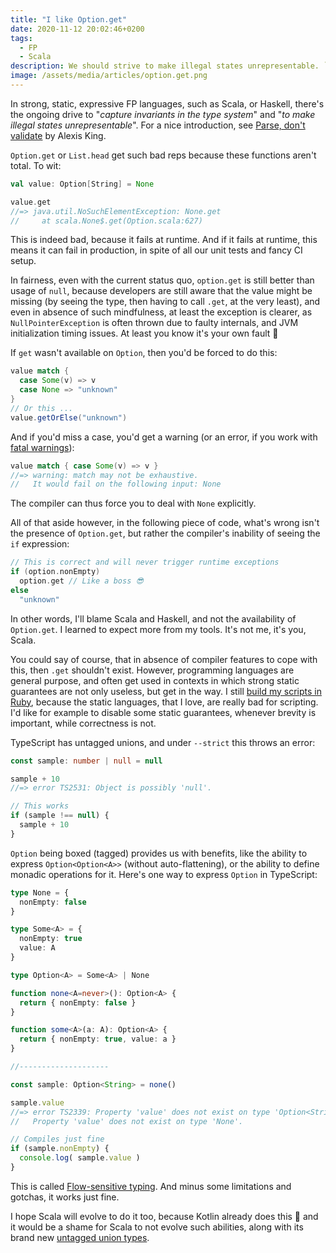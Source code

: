 ```yaml
---
title: "I like Option.get"
date: 2020-11-12 20:02:46+0200
tags:
  - FP
  - Scala
description: We should strive to make illegal states unrepresentable. `Option.get` is a partial function that, according to many, shouldn't be in the standard library. Yet it doesn't bother me; the inability of Scala to make it safe is the problem.
image: /assets/media/articles/option.get.png
---
```


In strong, static, expressive FP languages, such as Scala, or Haskell, there's the ongoing drive to "*capture invariants in the type system*" and "*to make illegal states unrepresentable*". For a nice introduction, see [Parse, don't validate](https://lexi-lambda.github.io/blog/2019/11/05/parse-don-t-validate/) by Alexis King.

`Option.get` or `List.head` get such bad reps because these functions aren't total. To wit:

```scala
val value: Option[String] = None

value.get
//=> java.util.NoSuchElementException: None.get
//     at scala.None$.get(Option.scala:627)
```

This is indeed bad, because it fails at runtime. And if it fails at runtime, this means it can fail in production, in spite of all our unit tests and fancy CI setup.

In fairness, even with the current status quo, `option.get` is still better than usage of `null`, because developers are still aware that the value might be missing (by seeing the type, then having to call `.get`, at the very least), and even in absence of such mindfulness, at least the exception is clearer, as `NullPointerException` is often thrown due to faulty internals, and JVM initialization timing issues. At least you know it's your own fault 🙂

 If `get` wasn't available on `Option`, then you'd be forced to do this:

```scala
value match {
  case Some(v) => v
  case None => "unknown"
}
// Or this ...
value.getOrElse("unknown")
```

And if you'd miss a case, you'd get a warning (or an error, if you work with [fatal warnings](./2020-05-26-scala-fatal-warnings.md)):

```scala
value match { case Some(v) => v }
//=> warning: match may not be exhaustive.
//   It would fail on the following input: None
```

The compiler can thus force you to deal with `None` explicitly.

All of that aside however, in the following piece of code, what's wrong isn't the presence of `Option.get`, but rather the compiler's inability of seeing the `if` expression:

```scala
// This is correct and will never trigger runtime exceptions
if (option.nonEmpty)
  option.get // Like a boss 😎
else
  "unknown"
```

In other words, I'll blame Scala and Haskell, and not the availability of `Option.get`. I learned to expect more from my tools. It's not me, it's you, Scala.

You could say of course, that in absence of compiler features to cope with this, then `.get` shouldn't exist. However, programming languages are general purpose, and often get used in contexts in which strong static guarantees are not only useless, but get in the way. I still [build my scripts in Ruby](./2020-11-11-organize-index-screenshots-ocr-macos.md), because the static languages, that I love, are really bad for scripting. I'd like for example to disable some static guarantees, whenever brevity is important, while correctness is not. 

TypeScript has untagged unions, and under `--strict` this throws an error:

```ts
const sample: number | null = null

sample + 10
//=> error TS2531: Object is possibly 'null'.

// This works
if (sample !== null) {
  sample + 10
}
```

`Option` being boxed (tagged) provides us with benefits, like the ability to express `Option<Option<A>>` (without auto-flattening), or the ability to define monadic operations for it. Here's one way to express `Option` in TypeScript:

```ts
type None = {
  nonEmpty: false
}

type Some<A> = {
  nonEmpty: true
  value: A
}

type Option<A> = Some<A> | None

function none<A=never>(): Option<A> {
  return { nonEmpty: false }
}

function some<A>(a: A): Option<A> {
  return { nonEmpty: true, value: a }
}

//--------------------

const sample: Option<String> = none()

sample.value
//=> error TS2339: Property 'value' does not exist on type 'Option<String>'.
//   Property 'value' does not exist on type 'None'.

// Compiles just fine
if (sample.nonEmpty) {
  console.log( sample.value )
}
```

This is called [Flow-sensitive typing](https://en.wikipedia.org/wiki/Flow-sensitive_typing). And minus some limitations and gotchas, it works just fine.

I hope Scala will evolve to do it too, because Kotlin already does this 🙂 and it would be a shame for Scala to not evolve such abilities, along with its brand new [untagged union types](https://dotty.epfl.ch/docs/reference/new-types/union-types.html).
